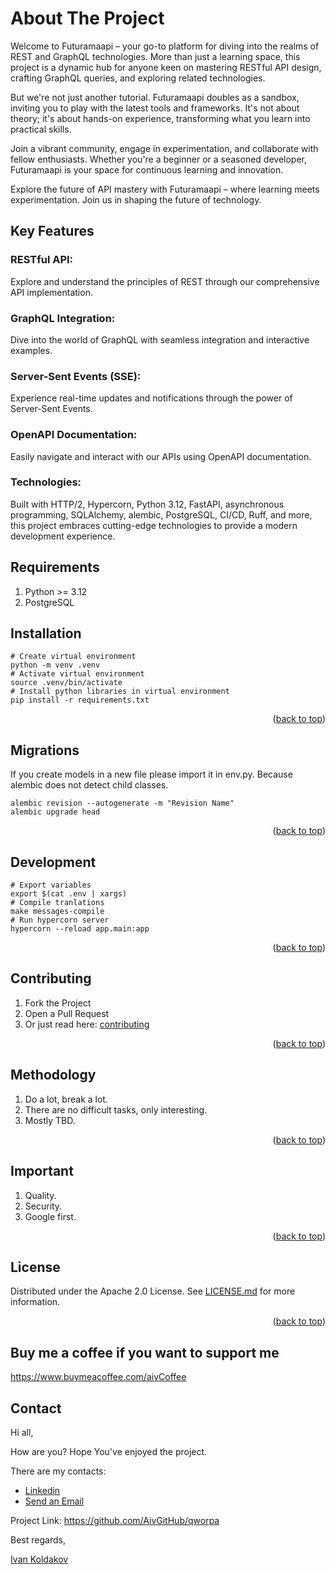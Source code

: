 # About The Project

Welcome to Futuramaapi – your go-to platform for diving into the realms of REST and GraphQL technologies.
More than just a learning space, this project is a dynamic hub for anyone keen on mastering RESTful API design,
crafting GraphQL queries, and exploring related technologies.

But we're not just another tutorial. Futuramaapi doubles as a sandbox,
inviting you to play with the latest tools and frameworks.
It's not about theory; it's about hands-on experience, transforming what you learn into practical skills.

Join a vibrant community, engage in experimentation, and collaborate with fellow enthusiasts.
Whether you're a beginner or a seasoned developer, Futuramaapi is your space for continuous learning and innovation.

Explore the future of API mastery with Futuramaapi – where learning meets experimentation.
Join us in shaping the future of technology.

## Key Features

### RESTful API:
Explore and understand the principles of REST through our comprehensive API implementation.

### GraphQL Integration:
Dive into the world of GraphQL with seamless integration and interactive examples.

### Server-Sent Events (SSE):
Experience real-time updates and notifications through the power of Server-Sent Events.

### OpenAPI Documentation:
Easily navigate and interact with our APIs using OpenAPI documentation.

### Technologies:
Built with HTTP/2, Hypercorn, Python 3.12, FastAPI, asynchronous programming, SQLAlchemy, alembic,
PostgreSQL, CI/CD, Ruff, and more,
this project embraces cutting-edge technologies to provide a modern development experience.

## Requirements

1. Python >= 3.12
2. PostgreSQL

## Installation


```commandline
# Create virtual environment
python -m venv .venv
# Activate virtual environment
source .venv/bin/activate
# Install python libraries in virtual environment
pip install -r requirements.txt
```

<p align="right">(<a href="#top">back to top</a>)</p>

## Migrations

If you create models in a new file please import it in env.py.
Because alembic does not detect child classes.

```commandline
alembic revision --autogenerate -m "Revision Name"
alembic upgrade head
```

<p align="right">(<a href="#top">back to top</a>)</p>

## Development

```commandline
# Export variables
export $(cat .env | xargs)
# Compile tranlations
make messages-compile
# Run hypercorn server
hypercorn --reload app.main:app
```

<p align="right">(<a href="#top">back to top</a>)</p>

## Contributing

1. Fork the Project
2. Open a Pull Request
3. Or just read here: [contributing](https://docs.github.com/en/get-started/quickstart/contributing-to-projects)

<p align="right">(<a href="#top">back to top</a>)</p>

## Methodology

1. Do a lot, break a lot.
2. There are no difficult tasks, only interesting.
3. Mostly TBD.

<p align="right">(<a href="#top">back to top</a>)</p>

## Important

1. Quality.
2. Security.
3. Google first.

<p align="right">(<a href="#top">back to top</a>)</p>

## License

Distributed under the Apache 2.0 License. See [LICENSE.md](LICENSE.md) for more information.

<p align="right">(<a href="#top">back to top</a>)</p>

## Buy me a coffee if you want to support me

https://www.buymeacoffee.com/aivCoffee

## Contact

Hi all,

How are you? Hope You've enjoyed the project.

There are my contacts:

- [Linkedin](https://www.linkedin.com/in/aiv/)
- [Send an Email](mailto:coldie322@gmail.com?subject=[GitHub]-qworpa)

Project Link: https://github.com/AivGitHub/qworpa

Best regards,

[Ivan Koldakov](https://www.linkedin.com/in/aiv/)
